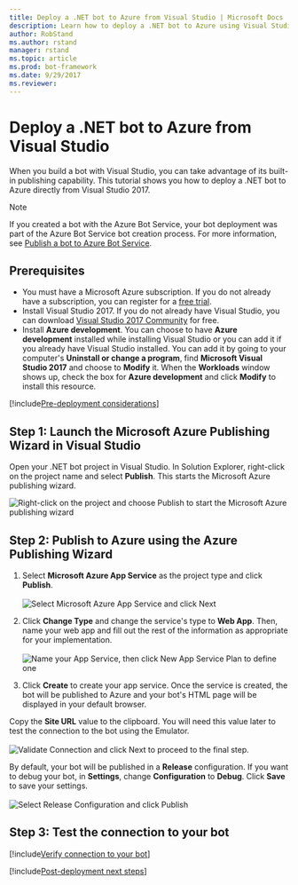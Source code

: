 ```yaml
---
title: Deploy a .NET bot to Azure from Visual Studio | Microsoft Docs
description: Learn how to deploy a .NET bot to Azure using Visual Studio's built-in publishing feature.
author: RobStand
ms.author: rstand
manager: rstand
ms.topic: article
ms.prod: bot-framework
ms.date: 9/29/2017
ms.reviewer: 
---
```


# Deploy a .NET bot to Azure from Visual Studio
When you build a bot with Visual Studio, you can take advantage of its built-in publishing capability. This tutorial shows you how to deploy a .NET bot to Azure directly from Visual Studio 2017.

> [!NOTE]
> If you created a bot with the Azure Bot Service, your bot deployment was part of the Azure Bot Service bot 
> creation process. For more information, see 
> [Publish a bot to Azure Bot Service](azure-bot-service-continuous-deployment.md).

## Prerequisites

- You must have a Microsoft Azure subscription. If you do not already have a subscription, you can register for a <a href="https://azure.microsoft.com/en-us/free/" target="_blank">free trial</a>. 
- Install Visual Studio 2017. If you do not already have Visual Studio, you can download <a href="https://www.visualstudio.com/downloads/" target="_blank">Visual Studio 2017 Community</a> for free.
- Install **Azure development**. You can choose to have **Azure development** installed while installing Visual Studio or you can add it if you already have Visual Studio installed. You can add it by going to your computer's **Uninstall or change a program**, find **Microsoft Visual Studio 2017** and choose to **Modify** it. When the **Workloads** window shows up, check the box for **Azure development** and click **Modify** to install this resource.

[!include[Pre-deployment considerations](~/includes/snippet-deploy-considerations.md)]

## Step 1: Launch the Microsoft Azure Publishing Wizard in Visual Studio

Open your .NET bot project in Visual Studio. In Solution Explorer, right-click on the project name and select **Publish**. This starts the Microsoft Azure publishing wizard.

![Right-click on the project and choose Publish to start the Microsoft Azure publishing wizard](~/media/deploy-bot-visual-studio/net-dialog.png)

## Step 2: Publish to Azure using the Azure Publishing Wizard

1. Select **Microsoft Azure App Service** as the project type and click **Publish**.<br/><br/>
![Select Microsoft Azure App Service and click Next](~/media/deploy-bot-visual-studio/net-publish.png)

2. Click **Change Type** and change the service's type to **Web App**. Then, name your web app and fill out the rest of the information as appropriate for your implementation. <br/><br/>
![Name your App Service, then click New App Service Plan to define one](~/media/deploy-bot-visual-studio/net-app-service-create.png)

3. Click **Create** to create your app service. Once the service is created, the bot will be published to Azure and your bot's HTML page will be displayed in your default browser. 

Copy the **Site URL** value to the clipboard. You will need this value later to test the connection to the bot using the Emulator.
<br/><br/>
![Validate Connection and click Next to proceed to the final step.](~/media/deploy-bot-visual-studio/net-destination.png)

By default, your bot will be published in a **Release** configuration. If you want to debug your bot, in **Settings**, change **Configuration** to **Debug**.
Click **Save** to save your settings. <br/><br/>
![Select Release Configuration and click Publish](~/media/deploy-bot-visual-studio/net-configuration.png)

## Step 3: Test the connection to your bot

[!include[Verify connection to your bot](~/includes/snippet-verify-deployment-using-emulator.md)]

[!include[Post-deployment next steps](~/includes/snippet-deploy-next-steps.md)]


